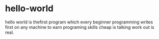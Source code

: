 # hello-world
hello world is  thefirst program which every beginner programming writes first on any machine to earn programing skills 
cheap  is talking work out is real.
